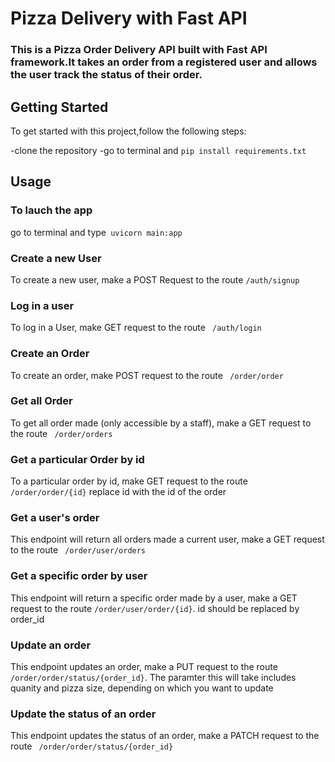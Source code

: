 # Pizza Delivery with Fast API
<h3>This is a Pizza Order Delivery API built  with Fast API framework.It takes an order from a registered user and allows the user track the status of their order.</h3>

## Getting Started
To get started with this project,follow the following steps:

-clone the repository
-go to terminal and `pip install requirements.txt`

## Usage 
### To lauch the app
go to terminal and type``` uvicorn main:app```

### Create a new User
To create  a new user, make a POST Request to the route `/auth/signup `

### Log in a user
To log in a User, make GET request to the route ` /auth/login`

### Create an Order
To create an order, make POST request to the route ` /order/order`

### Get all Order
To get all order made (only accessible by a staff), make a GET request to the route ` /order/orders`

### Get a particular Order by id
To a particular order by id, make GET request to the route ` /order/order/{id}` replace id with the id of the order

### Get a user's order
This endpoint will  return all orders made a current user, make a GET request to the route ` /order/user/orders`


### Get a specific order by user
This endpoint will  return a specific order made by a user, make a GET request to the route `/order/user/order/{id}`. id should be replaced by order_id

### Update an order
This endpoint updates an order, make a PUT request to the route ` /order/order/status/{order_id}`. The paramter this will take includes quanity and pizza size, depending on which you want to update

### Update the status of an order
This endpoint updates the status of an order, make a PATCH request to the route ` /order/order/status/{order_id}`

